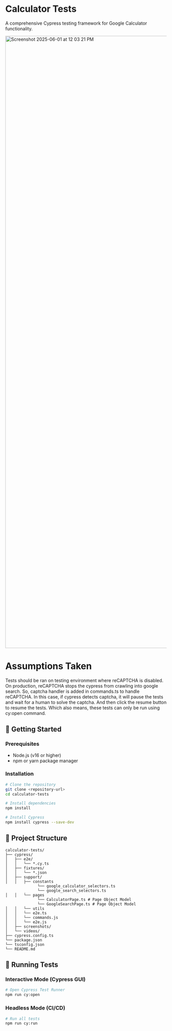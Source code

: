 # Calculator Tests

A comprehensive Cypress testing framework for Google Calculator functionality.

<img width="1906" alt="Screenshot 2025-06-01 at 12 03 21 PM" src="https://github.com/user-attachments/assets/3eca05e8-223c-4c29-ba29-d5ad5d6a40ae" />

# Assumptions Taken

Tests should be ran on testing environment where reCAPTCHA is disabled. On production, reCAPTCHA stops the cypress from crawling into google search.
So, captcha handler is added in commands.ts to handle reCAPTCHA. In this case, if cypress detects captcha, it will pause the tests and wait for a human to solve the captcha. And then click the resume button to resume the tests.
Which also means, these tests can only be run using cy:open command.

## 🚀 Getting Started

### Prerequisites

- Node.js (v16 or higher)
- npm or yarn package manager

### Installation

```bash
# Clone the repository
git clone <repository-url>
cd calculator-tests

# Install dependencies
npm install

# Install Cypress
npm install cypress --save-dev
```

## 📁 Project Structure

```
calculator-tests/
├── cypress/
│   ├── e2e/
│   │   └── *.cy.ts
│   ├── fixtures/
│   │   └── *.json
│   ├── support/
│   │   ├── constants
              └── google_calculator_selectors.ts
              └── google_search_selectors.ts
│   │   └── pages
              └── CalculatorPage.ts # Page Object Model
              └── GoogleSearchPage.ts # Page Object Model
│   │   └── utils
│   │   └── e2e.ts
│   │   └── commands.js
│   │   └── e2e.js
│   ├── screenshots/
│   └── videos/
├── cypress.config.ts
└── package.json
└── tsconfig.json
└── README.md
```

## 🧪 Running Tests

### Interactive Mode (Cypress GUI)

```bash
# Open Cypress Test Runner
npm run cy:open
```

### Headless Mode (CI/CD)

```bash
# Run all tests
npm run cy:run
```
